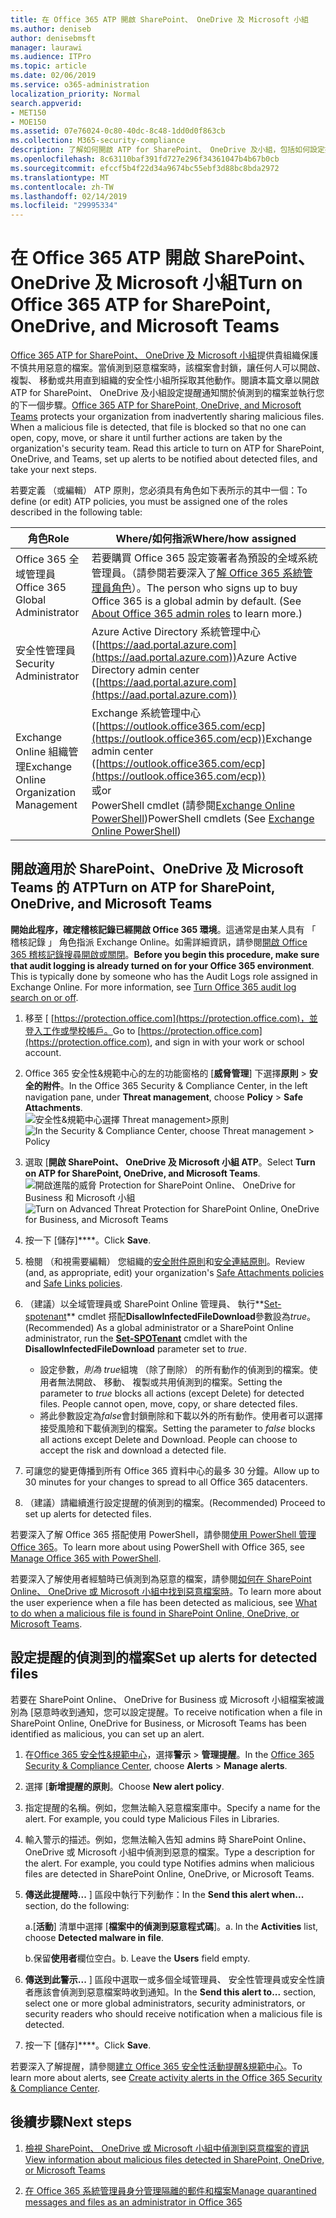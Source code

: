 ```yaml
---
title: 在 Office 365 ATP 開啟 SharePoint、 OneDrive 及 Microsoft 小組
ms.author: deniseb
author: denisebmsft
manager: laurawi
ms.audience: ITPro
ms.topic: article
ms.date: 02/06/2019
ms.service: o365-administration
localization_priority: Normal
search.appverid:
- MET150
- MOE150
ms.assetid: 07e76024-0c80-40dc-8c48-1dd0d0f863cb
ms.collection: M365-security-compliance
description: 了解如何開啟 ATP for SharePoint、 OneDrive 及小組，包括如何設定提醒的偵測到的檔案。
ms.openlocfilehash: 8c63110baf391fd727e296f34361047b4b67b0cb
ms.sourcegitcommit: efccf5b4f22d34a9674bc55ebf3d88bc8bda2972
ms.translationtype: MT
ms.contentlocale: zh-TW
ms.lasthandoff: 02/14/2019
ms.locfileid: "29995334"
---
```

# <a name="turn-on-office-365-atp-for-sharepoint-onedrive-and-microsoft-teams"></a><span data-ttu-id="45ce8-103">在 Office 365 ATP 開啟 SharePoint、 OneDrive 及 Microsoft 小組</span><span class="sxs-lookup"><span data-stu-id="45ce8-103">Turn on Office 365 ATP for SharePoint, OneDrive, and Microsoft Teams</span></span>

<span data-ttu-id="45ce8-p101">[Office 365 ATP for SharePoint、 OneDrive 及 Microsoft 小組](atp-for-spo-odb-and-teams.md)提供貴組織保護不慎共用惡意的檔案。當偵測到惡意檔案時，該檔案會封鎖，讓任何人可以開啟、 複製、 移動或共用直到組織的安全性小組所採取其他動作。閱讀本篇文章以開啟 ATP for SharePoint、 OneDrive 及小組設定提醒通知關於偵測到的檔案並執行您的下一個步驟。</span><span class="sxs-lookup"><span data-stu-id="45ce8-p101">[Office 365 ATP for SharePoint, OneDrive, and Microsoft Teams](atp-for-spo-odb-and-teams.md) protects your organization from inadvertently sharing malicious files. When a malicious file is detected, that file is blocked so that no one can open, copy, move, or share it until further actions are taken by the organization's security team. Read this article to turn on ATP for SharePoint, OneDrive, and Teams, set up alerts to be notified about detected files, and take your next steps.</span></span> 
  
<span data-ttu-id="45ce8-107">若要定義 （或編輯） ATP 原則，您必須具有角色如下表所示的其中一個：</span><span class="sxs-lookup"><span data-stu-id="45ce8-107">To define (or edit) ATP policies, you must be assigned one of the roles described in the following table:</span></span>

|<span data-ttu-id="45ce8-108">角色</span><span class="sxs-lookup"><span data-stu-id="45ce8-108">Role</span></span>  |<span data-ttu-id="45ce8-109">Where/如何指派</span><span class="sxs-lookup"><span data-stu-id="45ce8-109">Where/how assigned</span></span>  |
|---------|---------|
|<span data-ttu-id="45ce8-110">Office 365 全域管理員</span><span class="sxs-lookup"><span data-stu-id="45ce8-110">Office 365 Global Administrator</span></span> |<span data-ttu-id="45ce8-p102">若要購買 Office 365 設定簽署者為預設的全域系統管理員。（請參閱若要深入了[解 Office 365 系統管理員角色](https://docs.microsoft.com/office365/admin/add-users/about-admin-roles)）。</span><span class="sxs-lookup"><span data-stu-id="45ce8-p102">The person who signs up to buy Office 365 is a global admin by default. (See [About Office 365 admin roles](https://docs.microsoft.com/office365/admin/add-users/about-admin-roles) to learn more.)</span></span>         |
|<span data-ttu-id="45ce8-113">安全性管理員</span><span class="sxs-lookup"><span data-stu-id="45ce8-113">Security Administrator</span></span> |<span data-ttu-id="45ce8-114">Azure Active Directory 系統管理中心 ([https://aad.portal.azure.com](https://aad.portal.azure.com))</span><span class="sxs-lookup"><span data-stu-id="45ce8-114">Azure Active Directory admin center ([https://aad.portal.azure.com](https://aad.portal.azure.com))</span></span>|
|<span data-ttu-id="45ce8-115">Exchange Online 組織管理</span><span class="sxs-lookup"><span data-stu-id="45ce8-115">Exchange Online Organization Management</span></span> |<span data-ttu-id="45ce8-116">Exchange 系統管理中心 ([https://outlook.office365.com/ecp](https://outlook.office365.com/ecp))</span><span class="sxs-lookup"><span data-stu-id="45ce8-116">Exchange admin center ([https://outlook.office365.com/ecp](https://outlook.office365.com/ecp))</span></span> <br><span data-ttu-id="45ce8-117">或</span><span class="sxs-lookup"><span data-stu-id="45ce8-117">or</span></span> <br>  <span data-ttu-id="45ce8-118">PowerShell cmdlet (請參閱[Exchange Online PowerShell](https://docs.microsoft.com/powershell/exchange/exchange-online/exchange-online-powershell?view=exchange-ps))</span><span class="sxs-lookup"><span data-stu-id="45ce8-118">PowerShell cmdlets (See [Exchange Online PowerShell](https://docs.microsoft.com/powershell/exchange/exchange-online/exchange-online-powershell?view=exchange-ps))</span></span> |
  
## <a name="turn-on-atp-for-sharepoint-onedrive-and-microsoft-teams"></a><span data-ttu-id="45ce8-119">開啟適用於 SharePoint、OneDrive 及 Microsoft Teams 的 ATP</span><span class="sxs-lookup"><span data-stu-id="45ce8-119">Turn on ATP for SharePoint, OneDrive, and Microsoft Teams</span></span>

<span data-ttu-id="45ce8-p103">**開始此程序，確定稽核記錄已經開啟 Office 365 環境**。這通常是由某人具有 「 稽核記錄 」 角色指派 Exchange Online。如需詳細資訊，請參閱[開啟 Office 365 稽核記錄搜尋開啟或關閉](turn-audit-log-search-on-or-off.md)。</span><span class="sxs-lookup"><span data-stu-id="45ce8-p103">**Before you begin this procedure, make sure that audit logging is already turned on for your Office 365 environment**. This is typically done by someone who has the Audit Logs role assigned in Exchange Online. For more information, see [Turn Office 365 audit log search on or off](turn-audit-log-search-on-or-off.md).</span></span>
  
1. <span data-ttu-id="45ce8-123">移至 [ [https://protection.office.com](https://protection.office.com)，並登入工作或學校帳戶。</span><span class="sxs-lookup"><span data-stu-id="45ce8-123">Go to [https://protection.office.com](https://protection.office.com), and sign in with your work or school account.</span></span>
    
2. <span data-ttu-id="45ce8-124">Office 365 安全性&amp;規範中心的左的功能窗格的 [**威脅管理**] 下選擇**原則** \> **安全的附件**。</span><span class="sxs-lookup"><span data-stu-id="45ce8-124">In the Office 365 Security &amp; Compliance Center, in the left navigation pane, under **Threat management**, choose **Policy** \> **Safe Attachments**.</span></span> <br/><span data-ttu-id="45ce8-125">![安全性&amp;規範中心選擇 Threat management\>原則](media/08849c91-f043-4cd1-a55e-d440c86442f2.png)</span><span class="sxs-lookup"><span data-stu-id="45ce8-125">![In the Security &amp; Compliance Center, choose Threat management \> Policy](media/08849c91-f043-4cd1-a55e-d440c86442f2.png)</span></span>
  
3. <span data-ttu-id="45ce8-126">選取 [**開啟 SharePoint、 OneDrive 及 Microsoft 小組 ATP**。</span><span class="sxs-lookup"><span data-stu-id="45ce8-126">Select **Turn on ATP for SharePoint, OneDrive, and Microsoft Teams**.</span></span><br/><span data-ttu-id="45ce8-127">![開啟進階的威脅 Protection for SharePoint Online、 OneDrive for Business 和 Microsoft 小組](media/48cfaace-59cc-4e60-bf86-05ff6b99bdbf.png)</span><span class="sxs-lookup"><span data-stu-id="45ce8-127">![Turn on Advanced Threat Protection for SharePoint Online, OneDrive for Business, and Microsoft Teams](media/48cfaace-59cc-4e60-bf86-05ff6b99bdbf.png)</span></span>
  
4. <span data-ttu-id="45ce8-128">按一下 [儲存]\*\*\*\*。</span><span class="sxs-lookup"><span data-stu-id="45ce8-128">Click **Save**.</span></span>
    
5. <span data-ttu-id="45ce8-129">檢閱 （和視需要編輯） 您組織的[安全附件原則](set-up-atp-safe-attachments-policies.md)和[安全連結原則](set-up-atp-safe-links-policies.md)。</span><span class="sxs-lookup"><span data-stu-id="45ce8-129">Review (and, as appropriate, edit) your organization's [Safe Attachments policies](set-up-atp-safe-attachments-policies.md) and [Safe Links policies](set-up-atp-safe-links-policies.md).</span></span>
    
6. <span data-ttu-id="45ce8-130">（建議）以全域管理員或 SharePoint Online 管理員、 執行**[Set-spotenant](https://docs.microsoft.com/powershell/module/sharepoint-online/Set-SPOTenant?view=sharepoint-ps)** cmdlet 搭配**DisallowInfectedFileDownload**參數設為*true*。</span><span class="sxs-lookup"><span data-stu-id="45ce8-130">(Recommended) As a global administrator or a SharePoint Online administrator, run the **[Set-SPOTenant](https://docs.microsoft.com/powershell/module/sharepoint-online/Set-SPOTenant?view=sharepoint-ps)** cmdlet with the **DisallowInfectedFileDownload** parameter set to  *true*.</span></span> <br/>
      - <span data-ttu-id="45ce8-p104">設定參數，*則為 true*組塊 （除了刪除） 的所有動作的偵測到的檔案。使用者無法開啟、 移動、 複製或共用偵測到的檔案。</span><span class="sxs-lookup"><span data-stu-id="45ce8-p104">Setting the parameter to *true* blocks all actions (except Delete) for detected files. People cannot open, move, copy, or share detected files.</span></span>
      - <span data-ttu-id="45ce8-p105">將此參數設定為*false*會封鎖刪除和下載以外的所有動作。使用者可以選擇接受風險和下載偵測到的檔案。</span><span class="sxs-lookup"><span data-stu-id="45ce8-p105">Setting the parameter to *false* blocks all actions except Delete and Download. People can choose to accept the risk and download a detected file.</span></span>  
   
7. <span data-ttu-id="45ce8-135">可讓您的變更傳播到所有 Office 365 資料中心的最多 30 分鐘。</span><span class="sxs-lookup"><span data-stu-id="45ce8-135">Allow up to 30 minutes for your changes to spread to all Office 365 datacenters.</span></span>
    
8. <span data-ttu-id="45ce8-136">（建議）請繼續進行設定提醒的偵測到的檔案。</span><span class="sxs-lookup"><span data-stu-id="45ce8-136">(Recommended) Proceed to set up alerts for detected files.</span></span>
    
<span data-ttu-id="45ce8-137">若要深入了解 Office 365 搭配使用 PowerShell，請參閱[使用 PowerShell 管理 Office 365](https://docs.microsoft.com/office365/enterprise/powershell/manage-office-365-with-office-365-powershell)。</span><span class="sxs-lookup"><span data-stu-id="45ce8-137">To learn more about using PowerShell with Office 365, see [Manage Office 365 with PowerShell](https://docs.microsoft.com/office365/enterprise/powershell/manage-office-365-with-office-365-powershell).</span></span> 

<span data-ttu-id="45ce8-138">若要深入了解使用者經驗時已偵測到為惡意的檔案，請參閱[如何在 SharePoint Online、 OneDrive 或 Microsoft 小組中找到惡意檔案時](https://support.office.com/article/01e902ad-a903-4e0f-b093-1e1ac0c37ad2)。</span><span class="sxs-lookup"><span data-stu-id="45ce8-138">To learn more about the user experience when a file has been detected as malicious, see [What to do when a malicious file is found in SharePoint Online, OneDrive, or Microsoft Teams](https://support.office.com/article/01e902ad-a903-4e0f-b093-1e1ac0c37ad2).</span></span> 
  
## <a name="set-up-alerts-for-detected-files"></a><span data-ttu-id="45ce8-139">設定提醒的偵測到的檔案</span><span class="sxs-lookup"><span data-stu-id="45ce8-139">Set up alerts for detected files</span></span>

<span data-ttu-id="45ce8-140">若要在 SharePoint Online、 OneDrive for Business 或 Microsoft 小組檔案被識別為 [惡意時收到通知，您可以設定提醒。</span><span class="sxs-lookup"><span data-stu-id="45ce8-140">To receive notification when a file in SharePoint Online, OneDrive for Business, or Microsoft Teams has been identified as malicious, you can set up an alert.</span></span>
  
1. <span data-ttu-id="45ce8-141">在[Office 365 安全性&amp;規範中心](https://protection.office.com)，選擇**警示** \> **管理提醒**。</span><span class="sxs-lookup"><span data-stu-id="45ce8-141">In the [Office 365 Security &amp; Compliance Center](https://protection.office.com), choose **Alerts** \> **Manage alerts**.</span></span>
    
2. <span data-ttu-id="45ce8-142">選擇 [**新增提醒的原則**。</span><span class="sxs-lookup"><span data-stu-id="45ce8-142">Choose **New alert policy**.</span></span>
    
3. <span data-ttu-id="45ce8-p106">指定提醒的名稱。例如，您無法輸入惡意檔案庫中。</span><span class="sxs-lookup"><span data-stu-id="45ce8-p106">Specify a name for the alert. For example, you could type Malicious Files in Libraries.</span></span>
    
4. <span data-ttu-id="45ce8-p107">輸入警示的描述。例如，您無法輸入告知 admins 時 SharePoint Online、 OneDrive 或 Microsoft 小組中偵測到惡意的檔案。</span><span class="sxs-lookup"><span data-stu-id="45ce8-p107">Type a description for the alert. For example, you could type Notifies admins when malicious files are detected in SharePoint Online, OneDrive, or Microsoft Teams.</span></span>
    
5. <span data-ttu-id="45ce8-147">**傳送此提醒時...** ] 區段中執行下列動作：</span><span class="sxs-lookup"><span data-stu-id="45ce8-147">In the **Send this alert when...** section, do the following:</span></span> 
    
    <span data-ttu-id="45ce8-p108">a.[**活動**] 清單中選擇 [**檔案中的偵測到惡意程式碼**]。</span><span class="sxs-lookup"><span data-stu-id="45ce8-p108">a. In the **Activities** list, choose **Detected malware in file**.</span></span>
    
    <span data-ttu-id="45ce8-p109">b.保留**使用者**欄位空白。</span><span class="sxs-lookup"><span data-stu-id="45ce8-p109">b. Leave the **Users** field empty.</span></span> 
    
6. <span data-ttu-id="45ce8-152">**傳送到此警示...** ] 區段中選取一或多個全域管理員、 安全性管理員或安全性讀者應該會偵測到惡意檔案時收到通知。</span><span class="sxs-lookup"><span data-stu-id="45ce8-152">In the **Send this alert to...** section, select one or more global administrators, security administrators, or security readers who should receive notification when a malicious file is detected.</span></span> 
    
7. <span data-ttu-id="45ce8-153">按一下 [儲存]\*\*\*\*。</span><span class="sxs-lookup"><span data-stu-id="45ce8-153">Click **Save**.</span></span>
    
<span data-ttu-id="45ce8-154">若要深入了解提醒，請參閱[建立 Office 365 安全性活動提醒&amp;規範中心](create-activity-alerts.md)。</span><span class="sxs-lookup"><span data-stu-id="45ce8-154">To learn more about alerts, see [Create activity alerts in the Office 365 Security &amp; Compliance Center](create-activity-alerts.md).</span></span> 
  
## <a name="next-steps"></a><span data-ttu-id="45ce8-155">後續步驟</span><span class="sxs-lookup"><span data-stu-id="45ce8-155">Next steps</span></span>

1. [<span data-ttu-id="45ce8-156">檢視 SharePoint、 OneDrive 或 Microsoft 小組中偵測到惡意檔案的資訊</span><span class="sxs-lookup"><span data-stu-id="45ce8-156">View information about malicious files detected in SharePoint, OneDrive, or Microsoft Teams</span></span>](malicious-files-detected-in-spo-odb-or-teams.md)
    
2. [<span data-ttu-id="45ce8-157">在 Office 365 系統管理員身分管理隔離的郵件和檔案</span><span class="sxs-lookup"><span data-stu-id="45ce8-157">Manage quarantined messages and files as an administrator in Office 365</span></span>](manage-quarantined-messages-and-files.md)
    

  

